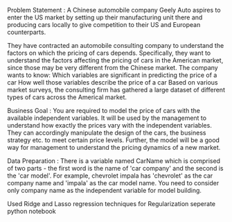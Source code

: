 Problem Statement :
A Chinese automobile company Geely Auto aspires to enter the US market by setting up their manufacturing unit there and producing cars locally to give competition to their US and European counterparts. 
 
They have contracted an automobile consulting company to understand the factors on which the pricing of cars depends. Specifically, they want to understand the factors affecting the pricing of cars in the American market, since those may be very different from the Chinese market. The company wants to know:
Which variables are significant in predicting the price of a car
How well those variables describe the price of a car
Based on various market surveys, the consulting firm has gathered a large dataset of different types of cars across the Americal market. 
 
Business Goal :
You are required to model the price of cars with the available independent variables. It will be used by the management to understand how exactly the prices vary with the independent variables. They can accordingly manipulate the design of the cars, the business strategy etc. to meet certain price levels. Further, the model will be a good way for management to understand the pricing dynamics of a new market. 
 
Data Preparation :
There is a variable named CarName which is comprised of two parts - the first word is the name of 'car company' and the second is the 'car model'. For example, chevrolet impala has 'chevrolet' as the car company name and 'impala' as the car model name. You need to consider only company name as the independent variable for model building. 

Used  Ridge and Lasso regression techniques for Regularization seperate python notebook
